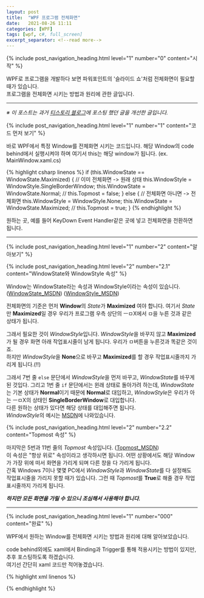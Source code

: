 ```yaml
---
layout: post
title:  "WPF 프로그램 전체화면"
date:   2021-08-26 11:11
categories: [WPF]
tags: [wpf, c#, full_screen]
excerpt_separator: <!--read more-->
---
```



<!-- header for toc -->
{% include post_navigation_heading.html level="1" number="0" content="시작" %}

WPF로 프로그램을 개발하다 보면 파워포인트의 '슬라이드 쇼'처럼 전체화면이 필요할 때가 있습니다.  
프로그램을 전체화면 시키는 방법과 원리에 관한 글입니다.
<!--read more-->

---

*※ 이 포스트는 과거 [티스토리 블로그][Origin-Tistory-Post]에 포스팅 했던 글을 개선한 글입니다.*


<!-- include for toc -->
{% include post_navigation_heading.html level="1" number="1" content="코드 먼저 보기" %}

바로 WPF에서 특정 Window를 전체화면 시키는 코드입니다.
해당 Window의 code behind에서 실행시켜야 하며 여기서 this는 해당 window가 됩니다. (ex. MainWindow.xaml.cs)

{% highlight csharp linenos %}
if (this.WindowState == WindowState.Maximized)
{ // 이미 전체화면 -> 원래 상태
  this.WindowStyle = WindowStyle.SingleBorderWindow;
  this.WindowState = WindowState.Normal;
  // this.Topmost = false;
}
else
{ // 전체화면 아니면 -> 전체화면
  this.WindowStyle = WindowStyle.None;
  this.WindowState = WindowState.Maximized;
  // this.Topmost = true;
}
{% endhighlight %}

원하는 곳, 예를 들어 KeyDown Event Handler같은 곳에 넣고 전체화면을 전환하면 됩니다.


---
<!-- include for toc -->
{% include post_navigation_heading.html level="1" number="2" content="알아보기" %}


<!-- include for toc -->
{% include post_navigation_heading.html level="2" number="2.1" content="WindowState와 WindowStyle 속성" %}

Window는 WindowState라는 속성과 WindowStyle이라는 속성이 있습니다.  
([WindowState_MSDN][WindowState-MSDN])
([WindowStyle_MSDN][WindowStyle-MSDN])

전체화면의 기준은 먼저 **Window**의 *State*가 **Maximized** 여야 합니다.
여기서 *State*만 **Maximized**일 경우 우리가 프로그램 우측 상단의 ㅡㅁX에서 ㅁ을 누른 것과 같은 상태가 됩니다.

그래서 필요한 것이 *WindowStyle*입니다. *WindowStyle*을 바꾸지 않고 **Maximized**가 될 경우 화면 아래 작업표시줄이 남게 됩니다. 우리가 ㅁ버튼을 누른것과 똑같은 것이죠.  
하지만 *WindowStyle*을 **None**으로 바꾸고 **Maximized**를 할 경우 작업표시줄까지 가리게 됩니다.(!!)

그래서 7번 줄 `else` 문단에서 *WindowStyle*을 먼저 바꾸고, *WindowState*를 바꾸게 된 것입다.
그리고 1번 줄 `if` 문단에서는 윈래 상태로 돌아가려 하는데, *WindowState*는 기본 상태가 **Normal**이기 때문에 **Normal**로 대입하고, *WindowStyle*은 우리가 아는 ㅡㅁX의 상태인 **SingleBorderWindow**로 대입합니다.  
다른 원하는 상태가 있다면 해당 상태를 대입해주면 됩니다.  
*WindowStyle*의 예시는 [MSDN][WindowStyle-MSDN]에 나와있습니다.


<!-- include for toc -->
{% include post_navigation_heading.html level="2" number="2.2" content="Topmost 속성" %}

마지막은 5번과 11번 줄의 *Topmost* 속성입니다. ([Topmost_MSDN][Topmost-MSDN])  
이 속성은 "항상 위로" 속성이라고 생각하시면 됩니다. 어떤 상황에서도 해당 Window가 가장 위에 떠서 화면을 가리게 되며 다른 창을 다 가리게 됩니다.  
간혹 Windows 7이나 몇몇 PC에서 *WindowStyle*과 *WindowState*를 다 설정해도 작업표시줄을 가리지 못할 때가 있습니다. 그런 때 *Topmost*를 **True**로 해줄 경우 작업표시줄까지 가리게 됩니다.

***하지만 모든 화면을 가릴 수 있으니 조심해서 사용해야 합니다.***


---
<!-- include for toc -->
{% include post_navigation_heading.html level="1" number="000" content="완료" %}

WPF에서 원하는 Window를 전체화면 시키는 방법과 원리에 대해 알아보았습니다.

code behind외에도 xaml에서 Binding과 Trigger를 통해 적용시키는 방법이 있지만, 추후 포스팅하도록 하겠습니다.  
여기선 간단히 xaml 코드만 적어놓겠습니다.

{% highlight xml linenos %}
<Style TargetType="{x:Type Window}">
    <Style.Triggers>
        <DataTrigger Binding="{Binding IsFullScreen}" Value="True">
            <Setter Property="WindowStyle" Value="None"/>
            <Setter Property="WindowState" Value="Maximized"/>
            <!--<Setter Property="Topmost" Value="True"/>-->
        </DataTrigger>
        <DataTrigger Binding="{Binding IsFullScreen}" Value="False">
            <Setter Property="WindowStyle" Value="SingleBorderWindow"/>
            <Setter Property="WindowState" Value="Normal"/>
            <!--<Setter Property="Topmost" Value="False"/>-->
        </DataTrigger>
    </Style.Triggers>
</Style>
{% endhighlight %}





[Origin-Tistory-Post]: https://gigong.tistory.com/28
[WindowState-MSDN]: https://docs.microsoft.com/ko-kr/dotnet/api/system.windows.window.windowstate
[WindowStyle-MSDN]: https://docs.microsoft.com/ko-kr/dotnet/api/system.windows.window.windowstyle
[Topmost-MSDN]: https://docs.microsoft.com/ko-kr/dotnet/api/system.windows.window.topmost